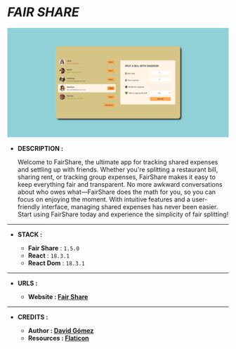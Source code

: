 # _FAIR SHARE_

![THUMBNAIL](resources/img/Thumbnail.png)

- **DESCRIPTION :**

  Welcome to FairShare, the ultimate app for tracking shared expenses and settling up with friends. Whether you're splitting a restaurant bill, sharing rent, or tracking group expenses, FairShare makes it easy to keep everything fair and transparent. No more awkward conversations about who owes what—FairShare does the math for you, so you can focus on enjoying the moment. With intuitive features and a user-friendly interface, managing shared expenses has never been easier. Start using FairShare today and experience the simplicity of fair splitting!

---

- **STACK :**

  - **Fair Share** : `1.5.0`
  - **React** : `18.3.1`
  - **React Dom** : `18.3.1`

---

- **URLS :**

  - **Website : [Fair Share](https://dagt-fair-share.netlify.app)**

---

- **CREDITS :**

  - **Author : [David Gómez](https://github.com/DavidGomezToca)**
  - **Resources : [Flaticon](https://www.flaticon.com/)**
